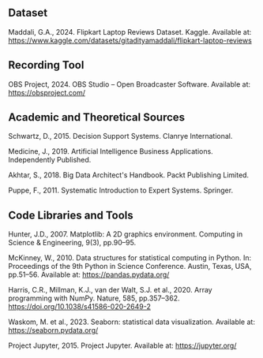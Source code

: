 ## Dataset
Maddali, G.A., 2024. Flipkart Laptop Reviews Dataset. Kaggle. Available at: https://www.kaggle.com/datasets/gitadityamaddali/flipkart-laptop-reviews

## Recording Tool
OBS Project, 2024. OBS Studio – Open Broadcaster Software. Available at: https://obsproject.com/

## Academic and Theoretical Sources
Schwartz, D., 2015. Decision Support Systems. Clanrye International.

Medicine, J., 2019. Artificial Intelligence Business Applications. Independently Published.

Akhtar, S., 2018. Big Data Architect's Handbook. Packt Publishing Limited.

Puppe, F., 2011. Systematic Introduction to Expert Systems. Springer.

## Code Libraries and Tools
Hunter, J.D., 2007. Matplotlib: A 2D graphics environment. Computing in Science & Engineering, 9(3), pp.90–95.

McKinney, W., 2010. Data structures for statistical computing in Python. In: Proceedings of the 9th Python in Science Conference. Austin, Texas, USA, pp.51–56. Available at: https://pandas.pydata.org/

Harris, C.R., Millman, K.J., van der Walt, S.J. et al., 2020. Array programming with NumPy. Nature, 585, pp.357–362. https://doi.org/10.1038/s41586-020-2649-2

Waskom, M. et al., 2023. Seaborn: statistical data visualization. Available at: https://seaborn.pydata.org/

Project Jupyter, 2015. Project Jupyter. Available at: https://jupyter.org/


